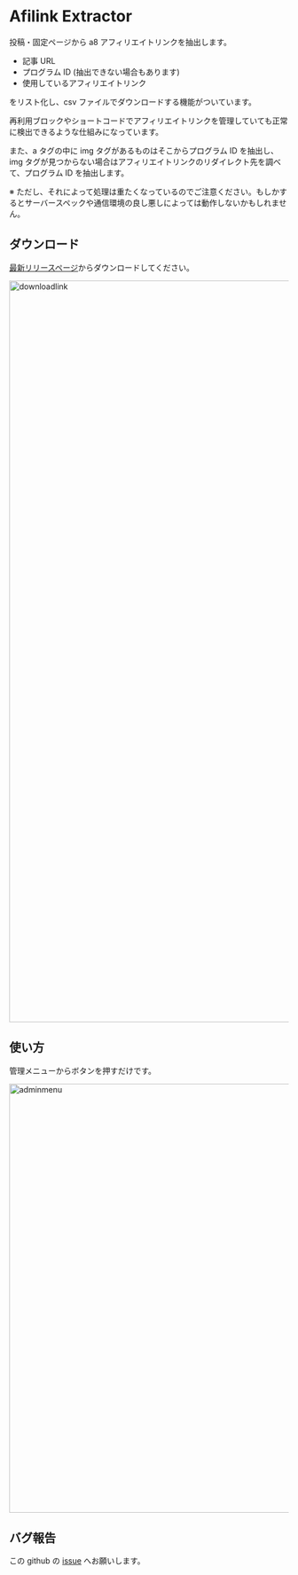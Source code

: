 # Afilink Extractor

投稿・固定ページから a8 アフィリエイトリンクを抽出します。

- 記事 URL
- プログラム ID (抽出できない場合もあります)
- 使用しているアフィリエイトリンク

をリスト化し、csv ファイルでダウンロードする機能がついています。

再利用ブロックやショートコードでアフィリエイトリンクを管理していても正常に検出できるような仕組みになっています。

また、a タグの中に img タグがあるものはそこからプログラム ID を抽出し、img タグが見つからない場合はアフィリエイトリンクのリダイレクト先を調べて、プログラム ID を抽出します。

※ ただし、それによって処理は重たくなっているのでご注意ください。もしかするとサーバースペックや通信環境の良し悪しによっては動作しないかもしれません。

## ダウンロード

[最新リリースページ](https://github.com/ddryo/afilink-extractor/releases/latest)からダウンロードしてください。

<img width="1338" alt="downloadlink" src="https://github.com/ddryo/afilink-extractor/assets/31400297/0d2b5b54-ee3c-41de-b8bc-aafddb9b6e5e">

## 使い方

管理メニューからボタンを押すだけです。

<img width="774" alt="adminmenu" src="https://github.com/ddryo/afilink-extractor/assets/31400297/2ab98ed2-6102-4e47-89da-a38c8ce95845">

## バグ報告

この github の [issue](https://github.com/ddryo/afilink-extractor/issues) へお願いします。
